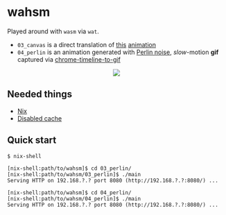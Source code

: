 # wahsm

Played around with `wasm` via `wat`.
- `03_canvas` is a direct translation of [this](https://github.com/albertgoncalves/werkshop/blob/master/03_canvas_buffer/src/main.ts) [animation](https://albertgoncalves.github.io/werkshop/03_canvas_buffer/index.html)
- `04_perlin` is an animation generated with [Perlin noise](https://en.wikipedia.org/wiki/Perlin_noise), _slow_-motion **gif** captured via [chrome-timeline-to-gif](https://hospodarets.com/demos/chrome-timeline-to-gif/)

<div align="center"><img src="cover.gif"></div>


Needed things
---
*   [Nix](https://nixos.org/nix/)
*   [Disabled cache](https://stackoverflow.com/questions/5690269/disabling-chrome-cache-for-website-development)

Quick start
---
```
$ nix-shell
```
```
[nix-shell:path/to/wahsm]$ cd 03_perlin/
[nix-shell:path/to/wahsm/03_perlin]$ ./main
Serving HTTP on 192.168.?.? port 8080 (http://192.168.?.?:8080/) ...
```
```
[nix-shell:path/to/wahsm]$ cd 04_perlin/
[nix-shell:path/to/wahsm/04_perlin]$ ./main
Serving HTTP on 192.168.?.? port 8080 (http://192.168.?.?:8080/) ...
```
